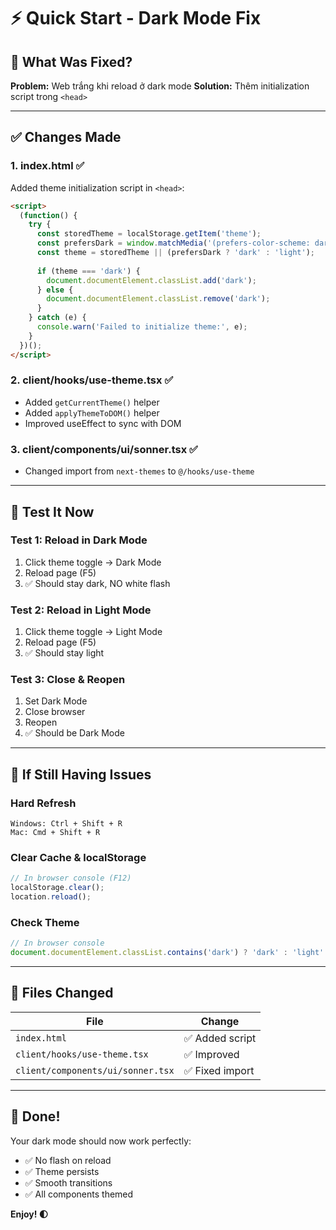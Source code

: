 # ⚡ Quick Start - Dark Mode Fix

## 🎯 What Was Fixed?

**Problem:** Web trắng khi reload ở dark mode
**Solution:** Thêm initialization script trong `<head>`

---

## ✅ Changes Made

### **1. index.html** ✅
Added theme initialization script in `<head>`:
```html
<script>
  (function() {
    try {
      const storedTheme = localStorage.getItem('theme');
      const prefersDark = window.matchMedia('(prefers-color-scheme: dark)').matches;
      const theme = storedTheme || (prefersDark ? 'dark' : 'light');
      
      if (theme === 'dark') {
        document.documentElement.classList.add('dark');
      } else {
        document.documentElement.classList.remove('dark');
      }
    } catch (e) {
      console.warn('Failed to initialize theme:', e);
    }
  })();
</script>
```

### **2. client/hooks/use-theme.tsx** ✅
- Added `getCurrentTheme()` helper
- Added `applyThemeToDOM()` helper
- Improved useEffect to sync with DOM

### **3. client/components/ui/sonner.tsx** ✅
- Changed import from `next-themes` to `@/hooks/use-theme`

---

## 🧪 Test It Now

### **Test 1: Reload in Dark Mode**
1. Click theme toggle → Dark Mode
2. Reload page (F5)
3. ✅ Should stay dark, NO white flash

### **Test 2: Reload in Light Mode**
1. Click theme toggle → Light Mode
2. Reload page (F5)
3. ✅ Should stay light

### **Test 3: Close & Reopen**
1. Set Dark Mode
2. Close browser
3. Reopen
4. ✅ Should be Dark Mode

---

## 🔧 If Still Having Issues

### **Hard Refresh**
```
Windows: Ctrl + Shift + R
Mac: Cmd + Shift + R
```

### **Clear Cache & localStorage**
```javascript
// In browser console (F12)
localStorage.clear();
location.reload();
```

### **Check Theme**
```javascript
// In browser console
document.documentElement.classList.contains('dark') ? 'dark' : 'light'
```

---

## 📝 Files Changed

| File | Change |
|------|--------|
| `index.html` | ✅ Added script |
| `client/hooks/use-theme.tsx` | ✅ Improved |
| `client/components/ui/sonner.tsx` | ✅ Fixed import |

---

## 🎉 Done!

Your dark mode should now work perfectly:
- ✅ No flash on reload
- ✅ Theme persists
- ✅ Smooth transitions
- ✅ All components themed

**Enjoy! 🌓**

